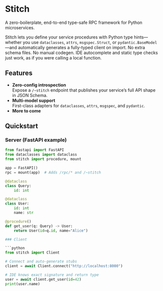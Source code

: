 # Stitch

A zero-boilerplate, end-to-end type-safe RPC framework for Python microservices.

Stitch lets you define your service procedures with Python type hints—whether you use `dataclasses`, `attrs`, `msgspec.Struct`, or `pydantic.BaseModel`—and automatically generates a fully-typed client on import. No extra schema files. No manual codegen. IDE autocomplete and static type checks just work, as if you were calling a local function.

## Features

- **Zero-config introspection**  
  Expose a `/~stitch` endpoint that publishes your service’s full API shape in JSON Schema.
- **Multi-model support**  
  First-class adapters for `dataclasses`, `attrs`, `msgspec`, and `pydantic`.
- **More to come**

## Quickstart

### Server (FastAPI example)
```python
from fastapi import FastAPI
from dataclasses import dataclass
from stitch import procedure, mount

app = FastAPI()
rpc = mount(app)  # Adds /rpc/* and /~stitch

@dataclass
class Query:
    id: int

@dataclass
class User:
    id: int
    name: str

@procedure()
def get_user(q: Query) -> User:
    return User(id=q.id, name="Alice")

### Client

```python
from stitch import Client

# Connect and auto-generate stubs
client = await Client.connect("http://localhost:8000")

# IDE knows exact signature and return type
user = await client.get_user(id=42)
print(user.name)
```

